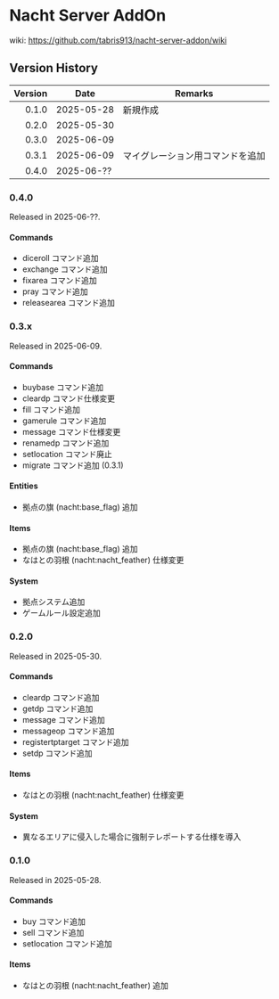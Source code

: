 # Nacht Server AddOn

wiki: https://github.com/tabris913/nacht-server-addon/wiki

## Version History

| Version | Date       | Remarks                          |
| ------: | ---------- | -------------------------------- |
|   0.1.0 | 2025-05-28 | 新規作成                         |
|   0.2.0 | 2025-05-30 |                                  |
|   0.3.0 | 2025-06-09 |                                  |
|   0.3.1 | 2025-06-09 | マイグレーション用コマンドを追加 |
|   0.4.0 | 2025-06-?? |                                  |

### 0.4.0

Released in 2025-06-??.

#### Commands

- diceroll コマンド追加
- exchange コマンド追加
- fixarea コマンド追加
- pray コマンド追加
- releasearea コマンド追加

### 0.3.x

Released in 2025-06-09.

#### Commands

- buybase コマンド追加
- cleardp コマンド仕様変更
- fill コマンド追加
- gamerule コマンド追加
- message コマンド仕様変更
- renamedp コマンド追加
- setlocation コマンド廃止
- migrate コマンド追加 (0.3.1)

#### Entities

- 拠点の旗 (nacht:base_flag) 追加

#### Items

- 拠点の旗 (nacht:base_flag) 追加
- なはとの羽根 (nacht:nacht_feather) 仕様変更

#### System

- 拠点システム追加
- ゲームルール設定追加

### 0.2.0

Released in 2025-05-30.

#### Commands

- cleardp コマンド追加
- getdp コマンド追加
- message コマンド追加
- messageop コマンド追加
- registertptarget コマンド追加
- setdp コマンド追加

#### Items

- なはとの羽根 (nacht:nacht_feather) 仕様変更

#### System

- 異なるエリアに侵入した場合に強制テレポートする仕様を導入

### 0.1.0

Released in 2025-05-28.

#### Commands

- buy コマンド追加
- sell コマンド追加
- setlocation コマンド追加

#### Items

- なはとの羽根 (nacht:nacht_feather) 追加

